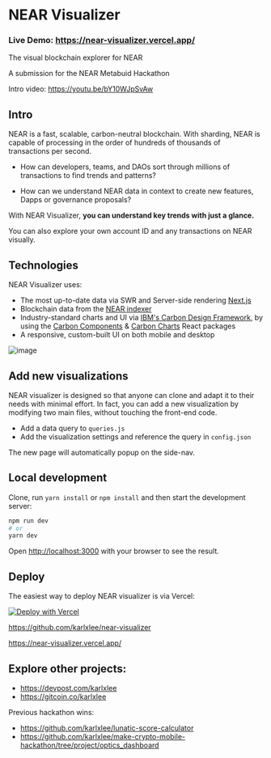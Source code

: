 # NEAR Visualizer

### Live Demo: https://near-visualizer.vercel.app/

The visual blockchain explorer for NEAR

A submission for the NEAR Metabuid Hackathon

Intro video: https://youtu.be/bY10WJpSvAw

## Intro

NEAR is a fast, scalable, carbon-neutral blockchain. With sharding, NEAR is capable of processing in the order of hundreds of thousands of transactions per second.

- How can developers, teams, and DAOs sort through millions of transactions to find trends and patterns?

- How can we understand NEAR data in context to create new features, Dapps or governance proposals?

With NEAR Visualizer, **you can understand key trends with just a glance.**

You can also explore your own account ID and any transactions on NEAR visually.

## Technologies

NEAR Visualizer uses:

- The most up-to-date data via SWR and Server-side rendering [Next.js](https://nextjs.org/)
- Blockchain data from the [NEAR indexer](https://github.com/near/near-indexer-for-explorer/)
- Industry-standard charts and UI via [IBM's Carbon Design Framework](https://www.carbondesignsystem.com/), by using the [Carbon Components](https://github.com/carbon-design-system/carbon/tree/main/packages/react) & [Carbon Charts](https://github.com/carbon-design-system/carbon-charts/tree/master/packages/react) React packages
- A responsive, custom-built UI on both mobile and desktop

![image](https://user-images.githubusercontent.com/30199031/155184751-ca6cca63-658a-43dc-8e49-cd320a5aec17.png)


## Add new visualizations

NEAR visualizer is designed so that anyone can clone and adapt it to their needs with minimal effort. In fact, you can add a new visualization by modifying two main files, without touching the front-end code.

- Add a data query to `queries.js`
- Add the visualization settings and reference the query in `config.json`

The new page will automatically popup on the side-nav.

## Local development

Clone, run `yarn install` or `npm install` and then start the development server:

```bash
npm run dev
# or
yarn dev
```

Open [http://localhost:3000](http://localhost:3000) with your browser to see the result.

## Deploy

The easiest way to deploy NEAR visualizer is via Vercel:

[![Deploy with Vercel](https://vercel.com/button)](https://vercel.com/new/clone?repository-url=https%3A%2F%2Fgithub.com%2Fkarlxlee%2Fnear-visualizer)

https://github.com/karlxlee/near-visualizer

https://near-visualizer.vercel.app/

## Explore other projects:
- https://devpost.com/karlxlee
- https://gitcoin.co/karlxlee

Previous hackathon wins:
- https://github.com/karlxlee/lunatic-score-calculator
- https://github.com/karlxlee/make-crypto-mobile-hackathon/tree/project/optics_dashboard
